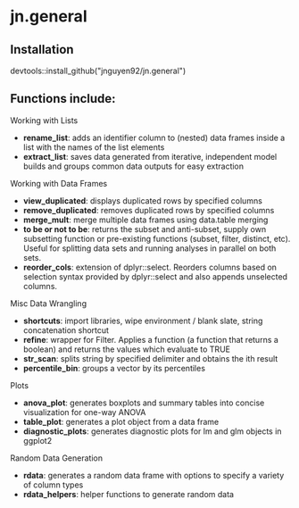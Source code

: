 # jn.general

## Installation
devtools::install_github("jnguyen92/jn.general")

## Functions include:

Working with Lists
- **rename_list**: adds an identifier column to (nested) data frames inside a list with the names of the list elements
- **extract_list**: saves data generated from iterative, independent model builds and groups common data outputs for easy extraction

Working with Data Frames
- **view_duplicated**: displays duplicated rows by specified columns
- **remove_duplicated**: removes duplicated rows by specified columns
- **merge_mult**: merge multiple data frames using data.table merging
- **to be or not to be**: returns the subset and anti-subset, supply own subsetting function or pre-existing functions (subset, filter, distinct, etc). Useful for splitting data sets and running analyses in parallel on both sets.
- **reorder_cols**: extension of dplyr::select. Reorders columns based on selection syntax provided by dplyr::select and also appends unselected columns. 

Misc Data Wrangling
- **shortcuts**: import libraries, wipe environment / blank slate, string concatenation shortcut
- **refine**: wrapper for Filter. Applies a function (a function that returns a boolean) and returns the values which evaluate to TRUE
- **str_scan**: splits string by specified delimiter and obtains the ith result
- **percentile_bin**: groups a vector by its percentiles

Plots
- **anova_plot**: generates boxplots and summary tables into concise visualization for one-way ANOVA
- **table_plot**: generates a plot object from a data frame
- **diagnostic_plots**: generates diagnostic plots for lm and glm objects in ggplot2

Random Data Generation
- **rdata**: generates a random data frame with options to specify a variety of column types
- **rdata_helpers**: helper functions to generate random data
